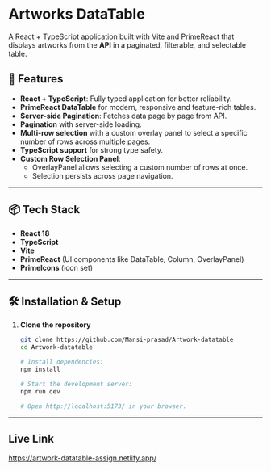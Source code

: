 # Artworks DataTable   

A React + TypeScript application built with [Vite](https://vitejs.dev/) and [PrimeReact](https://primereact.org/) that displays artworks from the **API** in a paginated, filterable, and selectable table.

## 🚀 Features  

- **React + TypeScript**: Fully typed application for better reliability.
- **PrimeReact DataTable** for modern, responsive and feature-rich tables.  
- **Server-side Pagination**: Fetches data page by page from API.
- **Pagination** with server-side loading.  
- **Multi-row selection** with a custom overlay panel to select a specific number of rows across multiple pages.  
- **TypeScript support** for strong type safety.
- **Custom Row Selection Panel**:
  - OverlayPanel allows selecting a custom number of rows at once.
  - Selection persists across page navigation.

---

## 📦 Tech Stack

- **React 18**
- **TypeScript**
- **Vite**
- **PrimeReact** (UI components like DataTable, Column, OverlayPanel)
- **PrimeIcons** (icon set)

---

## 🛠 Installation & Setup

1. **Clone the repository**
   ```bash
   git clone https://github.com/Mansi-prasad/Artwork-datatable
   cd Artwork-datatable

   # Install dependencies:
   npm install

   # Start the development server:
   npm run dev

   # Open http://localhost:5173/ in your browser.
   ```
---

## Live Link  
https://artwork-datatable-assign.netlify.app/  
